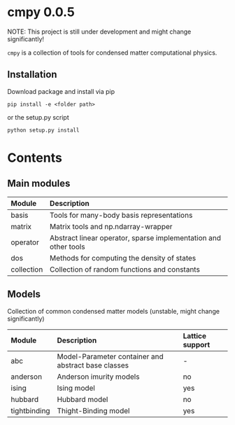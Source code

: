 # cmpy 0.0.5

NOTE: This project is still under development and might change significantly!

`cmpy` is a collection of tools for condensed matter computational physics.

Installation
------------

Download package and install via pip
````commandline
pip install -e <folder path>
````
or the setup.py script
````commandline
python setup.py install
````

Contents
========

Main modules
------------

| Module | Description  |
|:-------|:-----|
| basis | Tools for many-body basis representations  |
| matrix | Matrix tools and np.ndarray-wrapper  |
| operator | Abstract linear operator, sparse implementation and other tools |
| dos | Methods for computing the density of states |
| collection | Collection of random functions and constants |


Models
------
Collection of common condensed matter models (unstable, might change significantly)

| Module | Description | Lattice support |
|:-------|:-----|:-------|
| abc | Model-Parameter container and abstract base classes  |  - |
| anderson | Anderson imurity models | no |
| ising | Ising model | yes |
| hubbard | Hubbard model | no |
| tightbinding | Thight-Binding model | yes |
